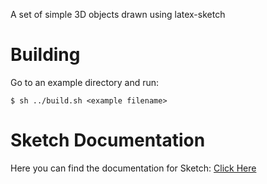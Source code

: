 A set of simple 3D objects drawn using latex-sketch

# Building
Go to an example directory and run:
```
$ sh ../build.sh <example filename>
```
# Sketch Documentation
Here you can find the documentation for Sketch: [Click Here](http://sketch4latex.sourceforge.net/sketch.html#Object-transforms)


